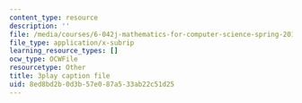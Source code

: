 ```yaml
---
content_type: resource
description: ''
file: /media/courses/6-042j-mathematics-for-computer-science-spring-2015/8ed8bd2b0d3b57e087a533ab22c51d25_c3qNBNl1h8g.vtt
file_type: application/x-subrip
learning_resource_types: []
ocw_type: OCWFile
resourcetype: Other
title: 3play caption file
uid: 8ed8bd2b-0d3b-57e0-87a5-33ab22c51d25
---
```

